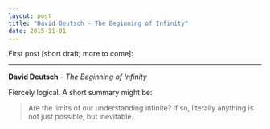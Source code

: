 ```yaml
---
layout: post
title: "David Deutsch - The Beginning of Infinity"
date: 2015-11-01
---
```


First post [short draft; more to come]:

***

<b>David Deutsch</b> - _The Beginning of Infinity_


Fiercely logical.  A short summary might be: 

>Are the limits of our understanding infinite?  If so, literally anything is not just possible, but inevitable.
